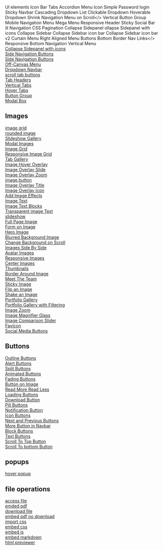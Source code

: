 UI elements
Icon Bar
Tabs</a>
Accordion</a>
Menu Icon</a>
Simple Password login</a>
Sticky Navbar</a>
Cascading Dropdown List</a>
Clickable Dropdown</a>
Hoverable Dropdown</a>
Shrink Navigation Menu on Scroll</>
Vertical Button Group
Mobile Navigation Menu
Mega Menu</a>
Responsive Header</a>
Sticky Social Bar</a>
ill Navigation</a>
CSS Pagination
Collapse Sidepanel</a>
ollapse Sidepanel with icons</a>
Collapse Sidebar</a>
Collapse Sidebar icon bar</a>
Collapse Sidebar icon bar v2</a>
Curtain Menu</a>
Right Aligned Menu Buttons
Bottom Border Nav Links</>
Responsive Bottom Navigation</a>
Vertical Menu</a>
<a target="_top" href="" style="display: block;">Collapse Sidepanel with icons</a>
<a target="_top" href="" style="display: block;">Side Navigation Buttons</a>
<a target="_top" href="" style="display: block;">Side Navigation Buttons</a>
<a target="_top" href="" style="display: block;">Off-Canvas Menu</a>
<a target="_top" href="" style="display: block;">Dropdown Navbar</a>
<a target="_top" href="" style="display: block;">scroll tab buttons</a>
<a target="_top" href="" style="display: block;">Tab Headers</a>
<a target="_top" href="" style="display: block;">Vertical Tabs</a>
<a target="_top" href="" style="display: block;">Hover Tabs</a>
<a target="_top" href="" style="display: block;">Button Group</a>
<a target="_top" href="" style="display: block;">Modal Box</a>

<h2 style="display: block;">Images</h2>
<a target="_top" href="" style="display: block;">image grid</a>
<a target="_top" href="" style="display: block;">rounded image</a>
<a target="_top" href="" style="display: block;">Slideshow Gallery</a>
<a target="_top" href="" style="display: block;">Modal Images</a>
<a target="_top" href="" style="display: block;">Image Grid</a>
<a target="_top" href="" style="display: block;">Responsive Image Grid</a>
<a target="_top" href="" style="display: block;">Tab Gallery</a>
<a target="_top" href="" style="display: block;">Image Hover Overlay</a>
<a target="_top" href="" style="display: block;">Image Overlay Slide</a>
<a target="_top" href="" style="display: block;">Image Overlay Zoom</a>
<a target="_top" href="" style="display: block;">image button</a>
<a target="_top" href="" style="display: block;">Image Overlay Title</a>
<a target="_top" href="" style="display: block;">Image Overlay Icon</a>
<a target="_top" href="" style="display: block;">Add Image Effects</a>
<a target="_top" href="" style="display: block;">Image Text</a>
<a target="_top" href="" style="display: block;">Image Text Blocks</a>
<a target="_top" href="" style="display: block;">Transparent image Text</a>
<a target="_top" href="" style="display: block;">slideshow</a>
<a target="_top" href="" style="display: block;">Full Page Image</a>
<a target="_top" href="" style="display: block;">Form on Image</a>
<a target="_top" href="" style="display: block;">Hero Image</a>
<a target="_top" href="" style="display: block;">Blurred Background Image</a>
<a target="_top" href="" style="display: block;">Change Background on Scroll</a>
<a target="_top" href="" style="display: block;">Images Side By Side</a>
<a target="_top" href="" style="display: block;">Avatar Images</a>
<a target="_top" href="" style="display: block;">Responsive Images</a>
<a target="_top" href="" style="display: block;">Center Images</a>
<a target="_top" href="" style="display: block;">Thumbnails</a>
<a target="_top" href="" style="display: block;">Border Around Image</a>
<a target="_top" href="" style="display: block;">Meet The Team</a>
<a target="_top" href="" style="display: block;">Sticky Image</a>
<a target="_top" href="" style="display: block;">Flip an Image</a>
<a target="_top" href="" style="display: block;">Shake an Image</a>
<a target="_top" href="" style="display: block;">Portfolio Gallery</a>
<a target="_top" href="" style="display: block;">Portfolio Gallery with Filtering</a>
<a target="_top" href="" style="display: block;">Image Zoom</a>
<a target="_top" href="" style="display: block;">Image Magnifier Glass</a>
<a target="_top" href="" style="display: block;">Image Comparison Slider</a>
<a target="_top" href="" style="display: block;">Favicon</a>
<a target="_top" href="" style="display: block;">Social Media Buttons</a>

<h2 style="display: block;">Buttons</h2>
<a target="_top" href="" style="display: block;">Outline Buttons</a>
<a target="_top" href="" style="display: block;">Alert Buttons</a>
<a target="_top" href="" style="display: block;">Split Buttons</a>
<a target="_top" href="" style="display: block;">Animated Buttons</a>
<a target="_top" href="" style="display: block;">Fading Buttons</a>
<a target="_top" href="" style="display: block;">Button on Image</a>
<a target="_top" href="" style="display: block;">Read More Read Less</a>
<a target="_top" href="" style="display: block;">Loading Buttons</a>
<a target="_top" href="" style="display: block;">Download Button</a>
<a target="_top" href="" style="display: block;">Pill Buttons</a>
<a target="_top" href="" style="display: block;">Notification Button</a>
<a target="_top" href="" style="display: block;">Icon Buttons</a>
<a target="_top" href="" style="display: block;">Next and Previous Buttons</a>
<a target="_top" href="" style="display: block;">More Button in Navbar</a>
<a target="_top" href="" style="display: block;">Block Buttons</a>
<a target="_top" href="" style="display: block;">Text Buttons</a>
<a target="_top" href="" style="display: block;">Scroll To Top Button</a>
<a target="_top" href="" style="display: block;">Scroll To bottom Button</a>

<h2 style="display: block;">popups</h2>
<a target="_top" href="" style="display: block;">hover popup</a>
<a target="_top" href="" style="display: block;"></a>
<a target="_top" href="" style="display: block;"></a>
<a target="_top" href="" style="display: block;"></a>
<a target="_top" href="" style="display: block;"></a>
<a target="_top" href="" style="display: block;"></a>


<h2 style="display: block;">file operations</h2>
<a target="_top" href="" style="display: block;">access file</a>
<a target="_top" href="" style="display: block;">emded pdf</a>
<a target="_top" href="" style="display: block;">download file</a>
<a target="_top" href="" style="display: block;">embed pdf no download</a>
<a target="_top" href="" style="display: block;">import css</a>
<a target="_top" href="" style="display: block;">embed css</a>
<a target="_top" href="" style="display: block;">embed js</a>
<a target="_top" href="" style="display: block;">embed markdown</a>
<a target="_top" href="" style="display: block;">html previewer</a>
<a target="_top" href="" style="display: block;"></a>
<a target="_top" href="" style="display: block;"></a>
<a target="_top" href="" style="display: block;"></a>